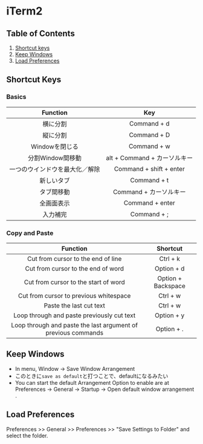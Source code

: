 # iTerm2

## Table of Contents
1. [Shortcut keys](#shortcut-keys)
2. [Keep Windows](#keep-windows)
3. [Load Preferences](#load-preferences)

## Shortcut Keys

### Basics
|            Function            |              Key             |
|:------------------------------:|:----------------------------:|
| 横に分割                       | Command + d                  |
| 縦に分割                       | Command + D                  |
| Windowを閉じる                 | Command + w                  |
| 分割Window間移動               | alt + Command + カーソルキー |
| 一つのウインドウを最大化／解除 | Command + shift + enter      |
| 新しいタブ                     | Command + t                  |
| タブ間移動                     | Command + カーソルキー       |
| 全画面表示                     | Command + enter           |
| 入力補完                       | Command + ;               |

### Copy and Paste
|                            Function                           |      Shortcut      |
|:-------------------------------------------------------------:|:------------------:|
|               Cut from cursor to the end of line              |      Ctrl + k      |
|               Cut from cursor to the end of word              |     Option + d     |
|              Cut from cursor to the start of word             | Option + Backspace |
|             Cut from cursor to previous whitespace            |      Ctrl + w      |
|                    Paste the last cut text                    |      Ctrl + w      |
|           Loop through and paste previously cut text          |     Option + y     |
| Loop through and paste the last argument of previous commands |     Option + .     |

## Keep Windows
* In menu, Window -> Save Window Arrangement
 * このときに`save as default`と打つことで、defaultになるみたい
* You can start the default Arrangement Option to enable are at Preferences -> General -> Startup -> Open default window arrangement .

## Load Preferences
Preferences >> General >> Preferences >> "Save Settings to Folder" and select the folder.
